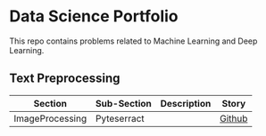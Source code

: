 # Data Science Portfolio
This repo contains problems related to Machine Learning and Deep Learning.

## Text Preprocessing
| Section | Sub-Section | Description | Story |
| --- | --- | --- | --- |
| ImageProcessing | Pyteserract |  | [Github](https://github.com/Bonny1812/Data-Science-Portfolio/blob/master/Deep%20Learning/sample/Pytesseract.ipynb) |

